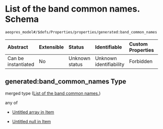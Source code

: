 # List of the band common names. Schema

```txt
aeopres_model#/$defs/Properties/properties/generated:band_common_names
```



| Abstract            | Extensible | Status         | Identifiable            | Custom Properties | Additional Properties | Access Restrictions | Defined In                                                                |
| :------------------ | :--------- | :------------- | :---------------------- | :---------------- | :-------------------- | :------------------ | :------------------------------------------------------------------------ |
| Can be instantiated | No         | Unknown status | Unknown identifiability | Forbidden         | Allowed               | none                | [model.schema.json\*](../../out/model.schema.json "open original schema") |

## generated:band\_common\_names Type

merged type ([List of the band common names.](model-defs-properties-properties-list-of-the-band-common-names.md))

any of

*   [Untitled array in Item](model-defs-properties-properties-list-of-the-band-common-names-anyof-0.md "check type definition")

*   [Untitled null in Item](model-defs-properties-properties-list-of-the-band-common-names-anyof-1.md "check type definition")
